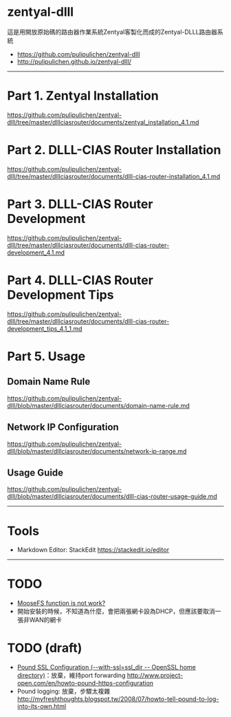 zentyal-dlll
===============

這是用開放原始碼的路由器作業系統Zentyal客製化而成的Zentyal-DLLL路由器系統

* https://github.com/pulipulichen/zentyal-dlll
* http://pulipulichen.github.io/zentyal-dlll/

----

# Part 1. Zentyal Installation
https://github.com/pulipulichen/zentyal-dlll/tree/master/dlllciasrouter/documents/zentyal_installation_4.1.md

# Part 2. DLLL-CIAS Router Installation
https://github.com/pulipulichen/zentyal-dlll/tree/master/dlllciasrouter/documents/dlll-cias-router-installation_4.1.md

# Part 3. DLLL-CIAS Router Development
https://github.com/pulipulichen/zentyal-dlll/tree/master/dlllciasrouter/documents/dlll-cias-router-development_4.1.md

# Part 4. DLLL-CIAS Router Development Tips
https://github.com/pulipulichen/zentyal-dlll/tree/master/dlllciasrouter/documents/dlll-cias-router-development_tips_4.1_1.md

# Part 5. Usage

## Domain Name Rule
https://github.com/pulipulichen/zentyal-dlll/blob/master/dlllciasrouter/documents/domain-name-rule.md

## Network IP Configuration
https://github.com/pulipulichen/zentyal-dlll/blob/master/dlllciasrouter/documents/network-ip-range.md

## Usage Guide
https://github.com/pulipulichen/zentyal-dlll/blob/master/dlllciasrouter/documents/dlll-cias-router-usage-guide.md

----

Tools
====
* Markdown Editor: StackEdit https://stackedit.io/editor

----

TODO
====

* [MooseFS function is not work?](https://github.com/pulipulichen/zentyal-dlll/blob/master/dlllciasrouter/src/EBox/dlllciasrouter/Model/ExportsSetting.pm)
* 開始安裝的時候，不知道為什麼，會把兩張網卡設為DHCP，但應該要取消一張非WAN的網卡

TODO (draft)
====
* [Pound SSL Configuration (--with-ssl=ssl_dir   -- OpenSSL home directory)](http://www.apsis.ch/pound/pound_list/archive/2011/2011-03/1301440192000)：放棄，維持port forwarding
http://www.project-open.com/en/howto-pound-https-configuration
* Pound logging: 放棄，步驟太複雜
http://myfreshthoughts.blogspot.tw/2008/07/howto-tell-pound-to-log-into-its-own.html